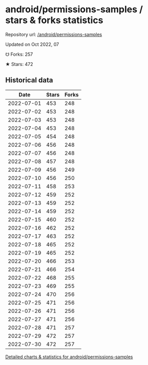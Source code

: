 # android/permissions-samples / stars & forks statistics

Repository url: [/android/permissions-samples](https://github.com/android/permissions-samples)

Updated on Oct 2022, 07

☋ Forks: 257

★ Stars: 472

## Historical data
| Date | Stars | Forks |
|------|-------|-------|
| 2022-07-01 | 453 | 248 | 
| 2022-07-02 | 453 | 248 | 
| 2022-07-03 | 453 | 248 | 
| 2022-07-04 | 453 | 248 | 
| 2022-07-05 | 454 | 248 | 
| 2022-07-06 | 456 | 248 | 
| 2022-07-07 | 456 | 248 | 
| 2022-07-08 | 457 | 248 | 
| 2022-07-09 | 456 | 249 | 
| 2022-07-10 | 456 | 250 | 
| 2022-07-11 | 458 | 253 | 
| 2022-07-12 | 459 | 252 | 
| 2022-07-13 | 459 | 252 | 
| 2022-07-14 | 459 | 252 | 
| 2022-07-15 | 460 | 252 | 
| 2022-07-16 | 462 | 252 | 
| 2022-07-17 | 463 | 252 | 
| 2022-07-18 | 465 | 252 | 
| 2022-07-19 | 465 | 252 | 
| 2022-07-20 | 466 | 253 | 
| 2022-07-21 | 466 | 254 | 
| 2022-07-22 | 468 | 255 | 
| 2022-07-23 | 469 | 255 | 
| 2022-07-24 | 470 | 256 | 
| 2022-07-25 | 471 | 256 | 
| 2022-07-26 | 471 | 256 | 
| 2022-07-27 | 471 | 256 | 
| 2022-07-28 | 471 | 257 | 
| 2022-07-29 | 472 | 257 | 
| 2022-07-30 | 472 | 257 | 


[Detailed charts & statistics for android/permissions-samples](https://reviewgithub.com/rep/android/permissions-samples)
